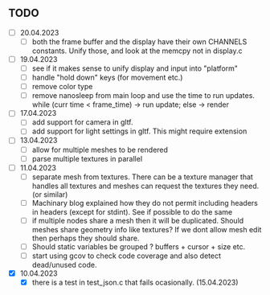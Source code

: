 ## TODO

- [ ] 20.04.2023
	- [ ] both the frame buffer and the display have their own CHANNELS constants. Unify those,
		  and look at the memcpy not in display.c
- [ ] 19.04.2023
	- [ ] see if it makes sense to unify display and input into "platform"
	- [ ] handle "hold down" keys (for movement etc.)
	- [ ] remove color type
	- [ ] remove nanosleep from main loop and use the time to run updates. while (curr time < frame_time) -> run update; else -> render
- [ ] 17.04.2023
	- [ ] add support for camera in gltf.
	- [ ] add support for light settings in gltf. This might require extension
- [ ] 13.04.2023
	- [ ] allow for multiple meshes to be rendered
	- [ ] parse multiple textures in parallel
- [ ] 11.04.2023 
	- [ ] separate mesh from textures. There can be a texture manager that handles all textures 
	and meshes can request the textures they need. (or similar)
	- [ ] Machinary blog explained how they do not permit including headers in headers (except for stdint). See if possible to do the same
	- [ ] if multiple nodes share a mesh then it will be duplicated. Should meshes share geometry info like textures? If we dont allow mesh edit then perhaps they should share.
	- [ ] Should static variables be grouped ? buffers + cursor + size etc.
	- [ ] start using gcov to check code coverage and also detect dead/unused code.
- [x] 10.04.2023
	- [x] there is a test in test_json.c that fails ocasionally. (15.04.2023)
